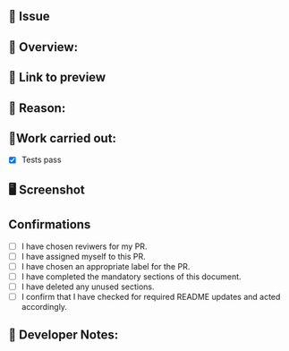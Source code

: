 <!-- 
Please ensure that you complete the following mandatory sections:

- Issue*
- Overview
- Reason*
- Work carried out
- Confirmations

* Only mandatory if working from a issue
 -->

## 🧰 Issue
<!-- [The issue the work was done for as an issue reference (e.g. `closes #1`)] -->


## 🚀 Overview: 
<!-- [A summary of what you did in no more than one paragraph] -->

## 🔗 Link to preview
<!-- [If you're on a project which auto-deploys branches, link to the branches preview link here] -->

## 🤔 Reason: 
<!-- [Why did you do what you did? - This should be copied from the User Story part of the issue if it is available] -->

## 🔨Work carried out:

<!-- [A list of work you have done, use [markdown checklist format](https://github.blog/2013-01-09-task-lists-in-gfm-issues-pulls-comments/), if you leave any boxes unchecked, be sure to leave this PR as a draft. If the issue has Acceptance Criteria, you should include those items to show that you have accomplished the goals of the issue ] -->

- [x] Tests pass

## 🖥️ Screenshot
<!-- [If the work is UI related then paste a screenshot of the update here. Where possible, please use an animated screenshot.] -->

## Confirmations

- [ ] I have chosen reviwers for my PR.
- [ ] I have assigned myself to this PR.
- [ ] I have chosen an appropriate label for the PR.
- [ ] I have completed the mandatory sections of this document.
- [ ] I have deleted any unused sections.
- [ ] I confirm that I have checked for required README updates and acted accordingly.

## 📝 Developer Notes:
<!-- [Sometimes, extra notes are needed to add clarity to a PR, add them here] -->

